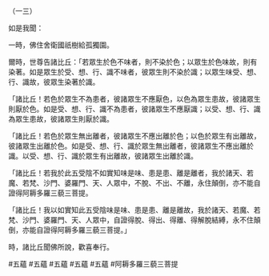 （一三）

如是我聞：

一時，佛住舍衛國祇樹給孤獨園。

爾時，世尊告諸比丘：「若眾生於色不味者，則不染於色；以眾生於色味故，則有染著。如是眾生於受、想、行、識不味者，彼眾生則不染於識；以眾生味受、想、行、識故，彼眾生染著於識。

「諸比丘！若色於眾生不為患者，彼諸眾生不應厭色，以色為眾生患故，彼諸眾生則厭於色。如是受、想、行、識不為患者，彼諸眾生不應厭識；以受、想、行、識為眾生患故，彼諸眾生則厭於識。

「諸比丘！若色於眾生無出離者，彼諸眾生不應出離於色；以色於眾生有出離故，彼諸眾生出離於色。如是受、想、行、識於眾生無出離者，彼諸眾生不應出離於識。以受、想、行、識於眾生有出離故，彼諸眾生出離於識。

「諸比丘！若我於此五受陰不如實知味是味、患是患、離是離者，我於諸天、若魔、若梵、沙門、婆羅門、天、人眾中，不脫、不出、不離，永住顛倒，亦不能自證得阿耨多羅三藐三菩提。

「諸比丘！我以如實知此五受陰味是味、患是患、離是離故，我於諸天、若魔、若梵、沙門、婆羅門、天、人眾中，自證得脫、得出、得離、得解脫結縛，永不住顛倒，亦能自證得阿耨多羅三藐三菩提。」

時，諸比丘聞佛所說，歡喜奉行。



#五蘊
#五蘊
#五蘊
#五蘊
#五蘊
#阿耨多羅三藐三菩提
